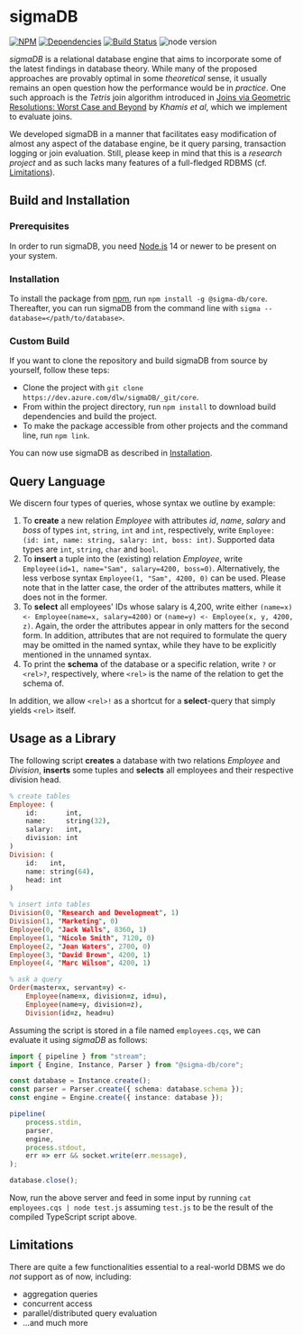 ﻿# sigmaDB

[![NPM](https://img.shields.io/npm/v/@sigma-db/core)](https://www.npmjs.com/package/@sigma-db/core)
[![Dependencies](https://david-dm.org/dlw93/sigmaDB/status.svg)](https://david-dm.org/dlw93/sigmaDB)
[![Build Status](https://dev.azure.com/dlw/sigmaDB/_apis/build/status/sigmaDB?branchName=master)](https://dev.azure.com/dlw/sigmaDB/_build/latest?definitionId=2&branchName=master)
![node version](https://img.shields.io/node/v/@sigma-db/core)

*sigmaDB* is a relational database engine that aims to incorporate some of the latest findings in database theory.
While many of the proposed approaches are provably optimal in some *theoretical* sense, it usually remains an open question how the performance would be in *practice*.
One such approach is the *Tetris* join algorithm introduced in [Joins via Geometric Resolutions: Worst Case and Beyond](http://doi.org/10.1145/2967101) by *Khamis et al*, which we implement to evaluate joins.

We developed sigmaDB in a manner that facilitates easy modification of almost any aspect of the database engine, be it query parsing, transaction logging or join evaluation.
Still, please keep in mind that this is a *research project* and as such lacks many features of a full-fledged RDBMS (cf. [Limitations](#limitations)).

## Build and Installation

### Prerequisites

In order to run sigmaDB, you need [Node.js](https://nodejs.org) 14 or newer to be present on your system.

### Installation

To install the package from [npm](https://www.npmjs.com/), run `npm install -g @sigma-db/core`.
Thereafter, you can run sigmaDB from the command line with `sigma --database=</path/to/database>`.

### Custom Build

If you want to clone the repository and build sigmaDB from source by yourself, follow these teps:

* Clone the project with `git clone https://dev.azure.com/dlw/sigmaDB/_git/core`.
* From within the project directory, run `npm install` to download build dependencies and build the project.
* To make the package accessible from other projects and the command line, run `npm link`.

You can now use sigmaDB as described in [Installation](#installation).

## Query Language

We discern four types of queries, whose syntax we outline by example:

1. To **create** a new relation *Employee* with attributes *id*, *name*, *salary* and *boss* of types `int`, `string`, `int` and `int`, respectively, write `Employee: (id: int, name: string, salary: int, boss: int)`. Supported data types are `int`, `string`, `char` and `bool`.
2. To **insert** a tuple into the (existing) relation *Employee*, write `Employee(id=1, name="Sam", salary=4200, boss=0)`. Alternatively, the less verbose syntax `Employee(1, "Sam", 4200, 0)` can be used. Please note that in the latter case, the order of the attributes matters, while it does not in the former.
3. To **select** all employees' IDs whose salary is 4,200, write either `(name=x) <- Employee(name=x, salary=4200)` or `(name=y) <- Employee(x, y, 4200, z)`. Again, the order the attributes appear in only matters for the second form. In addition, attributes that are not required to formulate the query may be omitted in the named syntax, while they have to be explicitly mentioned in the unnamed syntax.
4. To print the **schema** of the database or a specific relation, write `?` or `<rel>?`, respectively, where `<rel>` is the name of the relation to get the schema of.

In addition, we allow `<rel>!` as a shortcut for a **select**-query that simply yields `<rel>` itself.

## Usage as a Library

The following script **creates** a database with two relations *Employee* and *Division*, **inserts** some tuples and **selects** all employees and their respective division head.

```Prolog
% create tables
Employee: (
    id:       int,
    name:     string(32),
    salary:   int,
    division: int
)
Division: (
    id:   int,
    name: string(64),
    head: int
)

% insert into tables
Division(0, "Research and Development", 1)
Division(1, "Marketing", 0)
Employee(0, "Jack Walls", 8360, 1)
Employee(1, "Nicole Smith", 7120, 0)
Employee(2, "Joan Waters", 2700, 0)
Employee(3, "David Brown", 4200, 1)
Employee(4, "Marc Wilson", 4200, 1)

% ask a query
Order(master=x, servant=y) <-
    Employee(name=x, division=z, id=u),
    Employee(name=y, division=z),
    Division(id=z, head=u)
```

Assuming the script is stored in a file named `employees.cqs`, we can evaluate it using *sigmaDB* as follows:

```TypeScript
import { pipeline } from "stream";
import { Engine, Instance, Parser } from "@sigma-db/core";

const database = Instance.create();
const parser = Parser.create({ schema: database.schema });
const engine = Engine.create({ instance: database });

pipeline(
    process.stdin,
    parser,
    engine,
    process.stdout,
    err => err && socket.write(err.message),
);

database.close();
```

Now, run the above server and feed in some input by running `cat employees.cqs | node test.js` assuming `test.js` to be the result of the compiled TypeScript script above.

## Limitations

There are quite a few functionalities essential to a real-world DBMS we do *not* support as of now, including:

* aggregation queries
* concurrent access
* parallel/distributed query evaluation
* ...and much more
